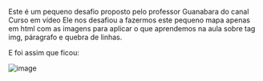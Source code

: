 Este é um pequeno desafio proposto pelo professor Guanabara do canal Curso em vídeo
Ele nos desafiou a fazermos este pequeno mapa apenas em html com as imagens para aplicar o que aprendemos na aula sobre tag img, páragrafo e quebra de linhas.

E foi assim que ficou:

![image](https://user-images.githubusercontent.com/83431949/185761181-6edbe502-d5a0-486c-9bf7-63fff62bdfa8.png)
